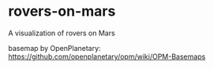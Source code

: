 # rovers-on-mars
A visualization of rovers on Mars

basemap by OpenPlanetary: https://github.com/openplanetary/opm/wiki/OPM-Basemaps